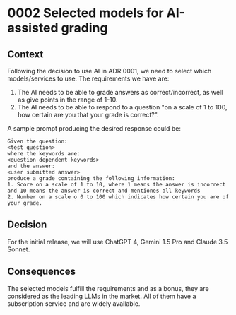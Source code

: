 # 0002 Selected models for AI-assisted grading

## Context

Following the decision to use AI in ADR 0001, we need to select which models/services to use. The requirements we have are:
1. The AI needs to be able to grade answers as correct/incorrect, as well as give points in the range of 1-10.
2. The AI needs to be able to respond to a question "on a scale of 1 to 100, how certain are you that your grade is correct?".

A sample prompt producing the desired response could be:
```
Given the question:
<test question>
where the keywords are:
<question dependent keywords>
and the answer:
<user submitted answer>
produce a grade containing the following information:
1. Score on a scale of 1 to 10, where 1 means the answer is incorrect and 10 means the answer is correct and mentiones all keywords
2. Number on a scale o 0 to 100 which indicates how certain you are of your grade.
```

## Decision

For the initial release, we will use ChatGPT 4, Gemini 1.5 Pro and Claude 3.5 Sonnet.

## Consequences

The selected models fulfill the requirements and as a bonus, they are considered as the leading LLMs in the market.
All of them have a subscription service and are widely available.
